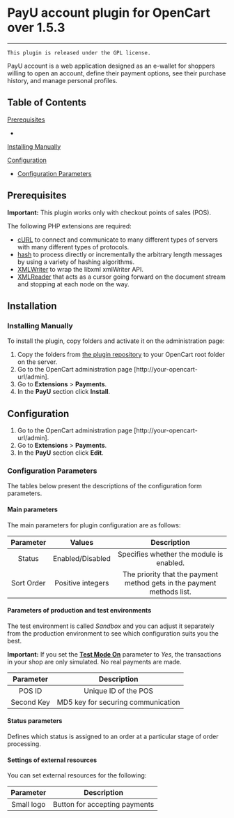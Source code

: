 # PayU account plugin for OpenCart over 1.5.3
-------
``This plugin is released under the GPL license.``

PayU account is a web application designed as an e-wallet for shoppers willing to open an account, 
define their payment options, see their purchase history, and manage personal profiles.

## Table of Contents

[Prerequisites][1] <br />
<!--[Installation][2]-->
 * 
[Installing Manually][2.1]

<!--* [Installing from admin page][2.2]-->

[Configuration][3]
* [Configuration Parameters][3.1]


## Prerequisites

**Important:** This plugin works only with checkout points of sales (POS).

The following PHP extensions are required:

* [cURL][ext2] to connect and communicate to many different types of servers with many different types of protocols.
* [hash][ext3] to process directly or incrementally the arbitrary length messages by using a variety of hashing algorithms.
* [XMLWriter][ext4] to wrap the libxml xmlWriter API.
* [XMLReader][ext5] that acts as a cursor going forward on the document stream and stopping at each node on the way.

## Installation

<!--There are two ways in which you can install the plugin:

* [manual installation][2.1] by copying and pasting folders from the repository
* [installation][2.2] from the administration page

See the sections below to find out about steps for each of the procedures.-->

### Installing Manually

To install the plugin, copy folders and activate it on the administration page:

1. Copy the folders from [the plugin repository][ext1] to your OpenCart root folder on the server.
2. Go to the OpenCart administration page [http://your-opencart-url/admin].
3. Go to **Extensions** > **Payments**.
4. In the **PayU** section click **Install**.


<!--### Installing from the PrestaShop administration page

PrestaShop allows you to install the plugin from the administration page. -->

## Configuration

1. Go to the OpenCart administration page [http://your-opencart-url/admin].
2. Go to **Extensions** > **Payments**.
3. In the **PayU** section click **Edit**.


<!--Independently from the installation method, the configuration looks the same:-->

### Configuration Parameters

The tables below present the descriptions of the configuration form parameters.

#### Main parameters

The main parameters for plugin configuration are as follows:

| Parameter | Values | Description | 
|:---------:|:------:|:-----------:|
|Status|Enabled/Disabled|Specifies whether the module is enabled.|
|Sort Order|Positive integers|The priority that the payment method gets in the payment methods list.|

#### Parameters of production and test environments

The test environment is called *Sandbox* and you can adjust it separately from the production environment to see which configuration suits you the best.
<!--To check the values of the parameters below, go to **Administration Panel** > **My shops** > **Your shop** > **POS** and click the name of a given POS.
-->
**Important:** If you set the [**Test Mode On**][3.1.1] parameter to *Yes*, the transactions in your shop are only simulated. No real payments are made.

| Parameter | Description | 
|:---------:|:-----------:|
|POS ID|Unique ID of the POS|
|Second Key| MD5 key for securing communication|

#### Status parameters

Defines which status is assigned to an order at a particular stage of order processing.

#### Settings of external resources

You can set external resources for the following:

| Parameter |Description | 
|:---------:|:-----------:|
|Small logo|Button for accepting payments|

<!--LINKS-->

<!--topic urls:-->

[1]: https://github.com/PayU/plugin_opencart_153#prerequisites
[2]: https://github.com/PayU/plugin_opencart_153#installation
[2.1]: https://github.com/PayU/plugin_opencart_153#installing-manually
[2.2]: https://github.com/PayU/plugin_opencart_153#installing-from-admin-page
[3]: https://github.com/PayU/plugin_opencart_153#configuration
[3.1]: https://github.com/PayU/plugin_opencart_153#configuration-parameters
[3.1.1]: https://github.com/PayU/plugin_opencart_153#main-parameters
[3.1.2]: https://github.com/PayU/plugin_opencart_153#parameters-of-production-and-test-environments
[3.1.3]: https://github.com/PayU/plugin_opencart_153#settings-of-external-resources


<!--external links:-->

[ext1]: https://github.com/PayU/plugin_opencart_153
[ext2]: http://php.net/manual/en/book.curl.php
[ext3]: http://php.net/manual/en/book.hash.php
[ext4]: http://php.net/manual/en/book.xmlwriter.php
[ext5]: http://php.net/manual/en/book.xmlreader.php

<!--images:-->
